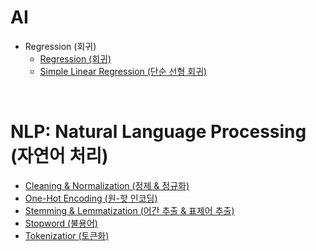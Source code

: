 # AI
+ Regression (회귀)
  + [Regression (회귀)](https://github.com/jysaa5/LILAC_AI/tree/main/Regression) 
  + [Simple Linear Regression (단순 선형 회귀)]()

<br/>


# NLP: Natural Language Processing (자연어 처리)
  + [Cleaning & Normalization (정제 & 정규화)]()
  + [One-Hot Encoding (원-핫 인코딩)]()
  + [Stemming & Lemmatization (어간 추출 & 표제어 추출)]()
  + [Stopword (불용어)]()
  + [Tokenizatior (토큰화)]()
